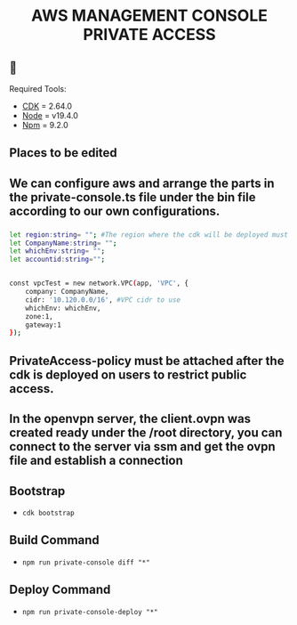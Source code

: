 <div align="center" width="100%">
    <br>
    <br>
    <h1>AWS MANAGEMENT CONSOLE PRIVATE ACCESS</h1>
</div>

## 🔧 

Required Tools: 
- [CDK](https://docs.aws.amazon.com/cdk/api/v2/) = 2.64.0
- [Node](https://nodejs.org/en/download/) = v19.4.0
- [Npm](https://docs.npmjs.com/downloading-and-installing-node-js-and-npm) = 9.2.0



## Places to be edited
## We can configure aws and arrange the parts in the private-console.ts file under the bin file according to our own configurations.
### 
```bash
let region:string= ""; #The region where the cdk will be deployed must contain regions supported by AWS manage private console access. AWS DOC: https://docs.aws.amazon.com/awsconsolehelpdocs/latest/gsg/console-private-access.html
let CompanyName:string= "";   
let whichEnv:string= "";
let accountid:string="";


const vpcTest = new network.VPC(app, 'VPC', {
    company: CompanyName,
    cidr: '10.120.0.0/16', #VPC cidr to use
    whichEnv: whichEnv,
    zone:1,
    gateway:1
});

```

## PrivateAccess-policy must be attached after the cdk is deployed on users to restrict public access.
## In the openvpn server, the client.ovpn was created ready under the /root directory, you can connect to the server via ssm and get the ovpn file and establish a connection


## Bootstrap

* `cdk bootstrap` 

## Build Command

* `npm run private-console diff "*"` 


## Deploy Command

* `npm run private-console-deploy "*"` 